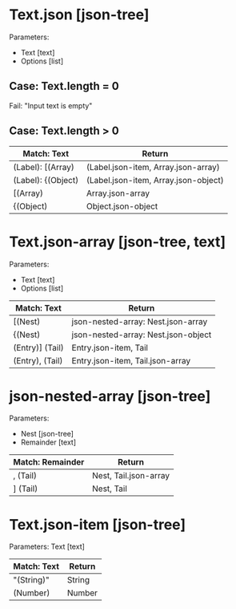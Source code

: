 
Text.json [json-tree]
=====================
Parameters:
* Text [text]
* Options [list]

Case: Text.length = 0
---------------------
Fail: "Input text is empty"

Case: Text.length > 0
---------------------

Match: Text        | Return
------------------ | ------------------------------------
(Label): [(Array)  | (Label.json-item, Array.json-array)
(Label): {(Object) | (Label.json-item, Array.json-object)
[(Array)           | Array.json-array
{(Object)          | Object.json-object


Text.json-array [json-tree, text]
=================================
Parameters:
* Text [text]
* Options [list]

Match: Text     | Return
--------------- | -----------------------------------
[(Nest)         | json-nested-array: Nest.json-array
{(Nest)         | json-nested-array: Nest.json-object
(Entry)] (Tail) | Entry.json-item, Tail
(Entry), (Tail) | Entry.json-item, Tail.json-array


json-nested-array [json-tree]
=============================
Parameters:
* Nest [json-tree]
* Remainder [text]

Match: Remainder | Return
---------------- | ---------------------
, (Tail)         | Nest, Tail.json-array
] (Tail)         | Nest, Tail


Text.json-item [json-tree]
==========================
Parameters: Text [text]

Match: Text | Return
----------- | ------
"(String)"  | String
(Number)    | Number

